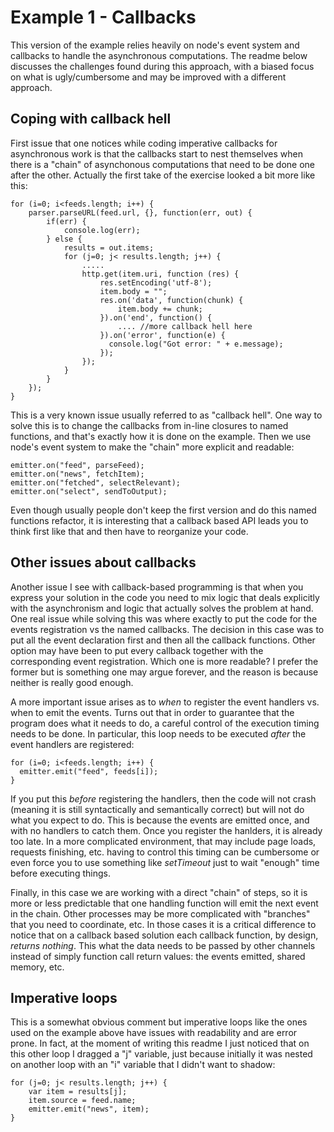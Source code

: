 Example 1 - Callbacks
=====================

This version of the example relies heavily on node's event system and callbacks to handle the asynchronous computations. The readme below discusses the challenges found during this approach, with a biased focus on what is ugly/cumbersome and may be improved with a different approach.

Coping with callback hell
-------------------------

First issue that one notices while coding imperative callbacks for asynchronous work is that the callbacks start to nest themselves when there is a "chain" of asynchonous computations that need to be done one after the other. Actually the first take of the exercise looked a bit more like this:

	for (i=0; i<feeds.length; i++) {
		parser.parseURL(feed.url, {}, function(err, out) {
    		if(err) {
      			console.log(err);
    		} else {
      			results = out.items;
      			for (j=0; j< results.length; j++) {
        			.....
        			http.get(item.uri, function (res) {
      					res.setEncoding('utf-8');
      					item.body = "";
      					res.on('data', function(chunk) {
        					item.body += chunk;
					    }).on('end', function() {
					    	.... //more callback hell here
					    }).on('error', function(e) { 
					      console.log("Got error: " + e.message);
					    });
					});
      			}
    		} 
  		}); 
	}

This is a very known issue usually referred to as "callback hell". One way to solve this is to change the callbacks from in-line closures to named functions, and that's exactly how it is done on the example. Then we use node's event system to make the "chain" more explicit and readable:

	emitter.on("feed", parseFeed);
	emitter.on("news", fetchItem);
	emitter.on("fetched", selectRelevant);
	emitter.on("select", sendToOutput);

Even though usually people don't keep the first version and do this named functions refactor, it is interesting that a callback based API leads you to think first like that and then have to reorganize your code.

Other issues about callbacks
----------------------------

Another issue I see with callback-based programming is that when you express your solution in the code you need to mix logic that deals explicitly with the asynchronism and logic that actually solves the problem at hand. One real issue while solving this was where exactly to put the code for the events registration vs the named callbacks. The decision in this case was to put all the event declaration first and then all the callback functions. Other option may have been to put every callback together with the corresponding event registration. Which one is more readable? I prefer the former but is something one may argue forever, and the reason is because neither is really good enough.

A more important issue arises as to *when* to register the event handlers vs. when to emit the events. Turns out that in order to guarantee that the program does what it needs to do, a careful control of the execution timing needs to be done. In particular, this loop needs to be executed *after* the event handlers are registered:

	for (i=0; i<feeds.length; i++) {
	  emitter.emit("feed", feeds[i]);
	}

If you put this *before* registering the handlers, then the code will not crash (meaning it is still syntactically and semantically correct) but will not do what you expect to do. This is because the events are emitted once, and with no handlers to catch them. Once you register the hanlders, it is already too late. In a more complicated environment, that may include page loads, requests finishing, etc. having to control this timing can be cumbersome or even force you to use something like *setTimeout* just to wait "enough" time before executing things.

Finally, in this case we are working with a direct "chain" of steps, so it is more or less predictable that one handling function will emit the next event in the chain. Other processes may be more complicated with "branches" that you need to coordinate, etc. In those cases it is a critical difference to notice that on a callback based solution each callback function, by design, *returns nothing*. This what the data needs to be passed by other channels instead of simply function call return values: the events emitted, shared memory, etc. 

Imperative loops
----------------

This is a somewhat obvious comment but imperative loops like the ones used on the example above have issues with readability and are error prone. In fact, at the moment of writing this readme I just noticed that on this other loop I dragged a "j" variable, just because initially it was nested on another loop with an "i" variable that I didn't want to shadow:

	for (j=0; j< results.length; j++) {
		var item = results[j];
        item.source = feed.name;
        emitter.emit("news", item);
    }

